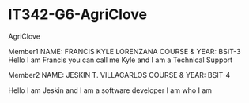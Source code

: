 # IT342-G6-AgriClove

AgriClove


Member1
NAME: FRANCIS KYLE LORENZANA
COURSE & YEAR: BSIT-3
Hello I am Francis you can call me Kyle and I am a Technical Support

Member2
NAME: JESKIN T. VILLACARLOS
COURSE & YEAR: BSIT-4

Hello I am Jeskin and I am a software developer
I am who I am